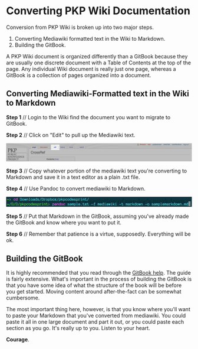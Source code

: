 # Converting PKP Wiki Documentation

Conversion from PKP Wiki is broken up into two major steps. 

1. Converting Mediawiki formatted text in the Wiki to Markdown.
2. Building the GitBook. 

A PKP Wiki document is organized differently than a GitBook because they are usually one discrete document with a Table of Contents at the top of the page. Any individual Wiki document is really just one page, whereas a GitBook is a collection of pages organized into a document. 

## Converting Mediawiki-Formatted text in the Wiki to Markdown

**Step 1** // Login to the Wiki find the document you want to migrate to GitBook.

**Step 2** // Click on "Edit" to pull up the Mediawiki text. 

![Click on "Edit"](https://github.com/AhemNason/pkp-wiki-to-gitbook-migration-documentation/blob/master/images/migration01.png?raw=true)

**Step 3** // Copy whatever portion of the mediawiki text you're converting to Markdown and save it in a text editor as a plain .txt file. 

**Step 4** // Use Pandoc to convert mediawiki to Markdown. 

![Pandoc conversion"](https://github.com/AhemNason/pkp-wiki-to-gitbook-migration-documentation/blob/master/images/migration02.png?raw=true)

**Step 5** // Put that Markdown in the GitBook, assuming you've already made the GitBook and know where you want to put it. 

**Step 6** // Remember that patience is a virtue, supposedly. Everything will be ok. 

## Building the GitBook

It is highly recommended that you read through the [GitBook help](http://help.gitbook.com/). The guide is fairly extensive. What's important in the process of building the GitBook is that you have some idea of what the structure of the book will be before you get started. Moving content around after-the-fact can be somewhat cumbersome. 

The most important thing here, however, is that you know where you'll want to paste your Markdown that you've converted from mediawiki. You could paste it all in one large document and part it out, or you could paste each section as you go. It's really up to you. Listen to your heart. 

**Courage**. 

